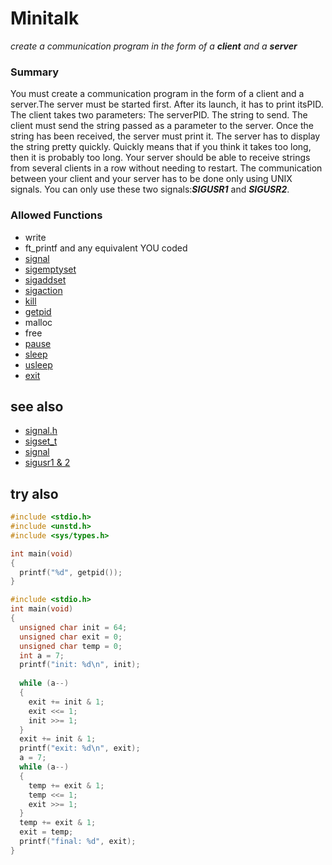# Minitalk
*create a communication program in the form of a **client** and a **server***

### Summary
You must create a communication program in the form of a client and a server.The server must be started first. After its launch, it has to print itsPID. The client takes two parameters: The serverPID. The string to send. The client must send the string passed as a parameter to the server. Once the string has been received, the server must print it. The server has to display the string pretty quickly. Quickly means that if you think it takes too long, then it is probably too long. Your server should be able to receive strings from several clients in a row without needing to restart. The communication between your client and your server has to be done only using UNIX signals. You can only use these two signals:***SIGUSR1*** and ***SIGUSR2***.


### Allowed Functions
- write
- ft_printf and any equivalent YOU coded
- [signal](https://www.tutorialspoint.com/c_standard_library/c_function_signal.htm)
- [sigemptyset](https://man7.org/linux/man-pages/man3/sigemptyset.3p.html)
- [sigaddset](https://man7.org/linux/man-pages/man3/sigaddset.3p.html)
- [sigaction](https://man7.org/linux/man-pages/man2/sigaction.2.html)
- [kill](https://man7.org/linux/man-pages/man2/kill.2.html)
- [getpid](https://man7.org/linux/man-pages/man2/getpid.2.html)
- malloc
- free
- [pause](https://man7.org/linux/man-pages/man2/pause.2.html)
- [sleep](https://man7.org/linux/man-pages/man3/sleep.3.html)
- [usleep](https://man7.org/linux/man-pages/man3/usleep.3.html)
- [exit](https://man7.org/linux/man-pages/man3/exit.3.html)

## see also
- [signal.h](https://www.tutorialspoint.com/c_standard_library/signal_h.htm)
- [sigset_t](https://www.gnu.org/software/libc/manual/html_node/Signal-Sets.html)
- [signal](https://man7.org/linux/man-pages/man7/signal.7.html)
- [sigusr1 & 2](https://www.gnu.org/software/libc/manual/html_node/Miscellaneous-Signals.html)

## try also
```c
#include <stdio.h>
#include <unstd.h>
#include <sys/types.h>

int main(void)
{
  printf("%d", getpid());
}
```

```c
#include <stdio.h>
int main(void)
{
  unsigned char init = 64;
  unsigned char exit = 0;
  unsigned char temp = 0;
  int a = 7;
  printf("init: %d\n", init);
  
  while (a--)
  {
    exit += init & 1;
    exit <<= 1;
    init >>= 1;
  }
  exit += init & 1;
  printf("exit: %d\n", exit);
  a = 7;
  while (a--)
  {
    temp += exit & 1;
    temp <<= 1;
    exit >>= 1;
  }
  temp += exit & 1;
  exit = temp;
  printf("final: %d", exit);
}
```
